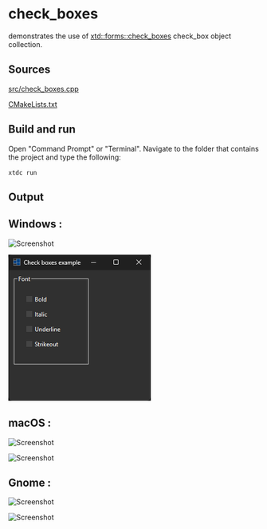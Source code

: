 # check_boxes

demonstrates the use of [xtd::forms::check_boxes](https://gammasoft71.github.io/xtd/reference_guides/latest/classxtd_1_1forms_1_1check__boxes.html) check_box object collection.

## Sources

[src/check_boxes.cpp](src/check_boxes.cpp)

[CMakeLists.txt](CMakeLists.txt)

## Build and run

Open "Command Prompt" or "Terminal". Navigate to the folder that contains the project and type the following:

```shell
xtdc run
```

## Output

## Windows :

![Screenshot](../../../../docs/pictures/examples/check_boxes_w.png)

![Screenshot](../../../../docs/pictures/examples/check_boxes_wd.png)

## macOS :

![Screenshot](../../../../docs/pictures/examples/check_boxes_m.png)

![Screenshot](../../../../docs/pictures/examples/check_boxes_md.png)

## Gnome :

![Screenshot](../../../../docs/pictures/examples/check_boxes_g.png)

![Screenshot](../../../../docs/pictures/examples/check_boxes_gd.png)
